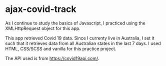 # ajax-covid-track

As I continue to study the basics of Javascript, I practiced using the XMLHttpRequest object for this app.

This app retrieved Covid 19 data. Since I currenty live in Australia, I set it such that it retrieves data from all Australian states in the last 7 days. I used HTML, CSS/SCSS and vanilla for this practice project.

The API used is from https://covid19api.com/.
